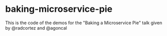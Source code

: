 # baking-microservice-pie
This is the code of the demos for the "Baking a Microservice Pie" talk given by @radcortez and @agoncal
